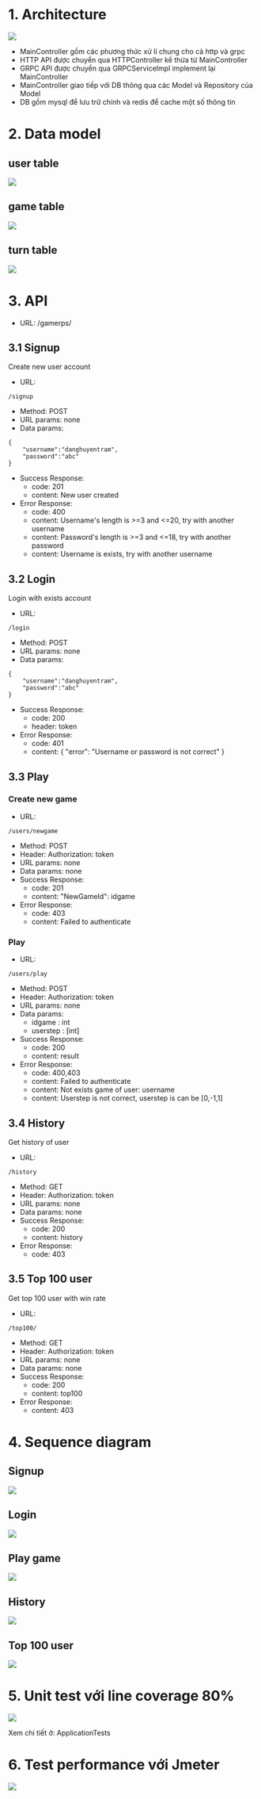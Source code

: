 # 1. Architecture
![](../media/architechture.png)

- MainController gồm các phương thức xử lí chung cho cả http và grpc
- HTTP API được chuyển qua HTTPController kế thừa từ MainController
- GRPC API được chuyển qua GRPCServiceImpl implement lại MainController
- MainController giao tiếp với DB thông qua các Model và Repository của Model
- DB gồm mysql để lưu trữ chính và redis để cache một số thông tin


# 2. Data model 

## user table

![](../media/cap3.png)


## game table

![](../media/cap4.png)

## turn table

![](../media/cap5.png)

# 3. API
- URL: /gamerps/
## 3.1 Signup
Create new user account
- URL: 

```
/signup
```

- Method: POST
- URL params: none
- Data params: 
  
```
{
	"username":"danghuyentram",
	"password":"abc"
}
```

- Success Response:
  - code: 201
  - content: New user created
- Error Response:
  - code: 400
  - content: Username's length is >=3 and <=20, try with another username
  - content: Password's length is >=3 and <=18, try with another password
  - content: Username is exists, try with another username


## 3.2 Login
Login with exists account

- URL: 

```
/login
```

- Method: POST
- URL params: none
- Data params: 
  
```
{
	"username":"danghuyentram",
	"password":"abc"
}
```

- Success Response:
  - code: 200
  - header: token
- Error Response:
  - code: 401
  - content: { "error": "Username or password is not correct" }


## 3.3 Play
### Create new game
- URL: 

```
/users/newgame
```

- Method: POST
- Header: Authorization: token
- URL params: none
- Data params: none
- Success Response:
  - code: 201
  - content: "NewGameId": idgame
- Error Response:
  - code: 403
  - content: Failed to authenticate


### Play 
- URL: 

```
/users/play
```

- Method: POST
- Header: Authorization: token
- URL params: none
- Data params: 
  - idgame : int
  - userstep : [int]
- Success Response:
  - code: 200
  - content: result
- Error Response:
  - code: 400,403
  - content: Failed to authenticate
  - content: Not exists game of user: username
  - content: Userstep is not correct, userstep is can be [0,-1,1]



## 3.4 History
Get history of user
- URL: 

```
/history
```

- Method: GET
- Header: Authorization: token
- URL params: none
- Data params: none
- Success Response:
  - code: 200
  - content: history
- Error Response:
  - code: 403


## 3.5 Top 100 user
Get top 100 user with win rate
- URL: 

```
/top100/
```

- Method: GET
- Header: Authorization: token
- URL params: none
- Data params: none
- Success Response:
  - code: 200
  - content: top100
- Error Response:
  - content: 403


# 4. Sequence diagram

## Signup
![](../media/signup.png)

## Login
![](../media/login.png)

## Play game
![](../media/play.png)

## History
![](../media/history.png)

## Top 100 user
![](../media/top100user.png)


# 5. Unit test với line coverage 80%

![](../media/cap1.png)

Xem chi tiết ở: ApplicationTests

# 6. Test performance với Jmeter

![](../media/cap2.png)